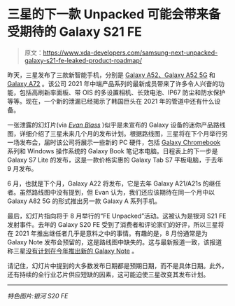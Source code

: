 # 三星的下一款 Unpacked 可能会带来备受期待的 Galaxy S21 FE

> 原文：<https://www.xda-developers.com/samsung-next-unpacked-galaxy-s21-fe-leaked-product-roadmap/>

昨天，三星发布了三款新智能手机，分别是 [Galaxy A52、Galaxy A52 5G](https://www.xda-developers.com/samsung-galaxy-a52/) 和 [Galaxy A72](https://www.xda-developers.com/samsung-galaxy-a52-galaxy-a72-launch/) 。该公司 2021 年中端产品系列的最新成员带来了许多令人兴奋的功能，包括高刷新率面板、带 OIS 的多设置相机、长效电池、IP67 防尘和防水保护等等。现在，一个新的泄漏已经揭示了韩国巨头在 2021 年的管道中还有什么设备。

一张泄露的幻灯片(via [*Evan Blass*](https://www.voice.com/post/@evan/samsung-miniroadmap-tips-several-upcoming-devices-1615997480-606041677) )似乎是未宣布的 Galaxy 设备的迷你产品路线图，详细介绍了三星未来几个月的发布计划。根据路线图，三星将在下个月举行另一场发布会，届时该公司将展示一些新的 PC 硬件，包括 [Galaxy Chromebook](https://www.xda-developers.com/samsung-galaxy-chromebook-4k-display/) 系列和 Windows 操作系统的 Galaxy Book 笔记本电脑。日程表上的下一步是 Galaxy S7 Lite 的发布，这是一款价格实惠的 Galaxy Tab S7 平板电脑，于去年 9 月发布。

6 月，也就是下个月，Galaxy A22 将发布，它是去年 Galaxy A21/A21s 的继任者。虽然路线图中没有提到，但 Evan 认为，我们还应该期待在同一个月中以 Galaxy A82 5G 的形式推出另一款 Galaxy A 系列手机。

最后，幻灯片指向将于 8 月举行的“FE Unpacked”活动。这被认为是银河 S21 FE 发射事件。去年的 Galaxy S20 FE 受到了消费者和评论家们的好评，所以三星将在 2021 年推出继任者几乎是意料之中的事情。有趣的是，8 月份通常是为 Galaxy Note 发布会预留的，这是路线图中缺失的。这与最新报道一致，该报道称三星[没有计划在今年推出新的 Galaxy Note](https://www.xda-developers.com/next-galaxy-note-delayed-due-to-chip-shortage/#:~:text=5G-,Samsung%27s%20next%20Galaxy%20Note%20may%20be%20delayed%20until,due%20to%20a%20chip%20shortage&text=The%20next%20Galaxy%20Note%20device,may%20not%20launch%20until%202022.) 。

请记住，幻灯片中提到的大多数发布日期都是预期日期，而不是具体日期。此外，还有持续的全行业芯片供应短缺的因素，这可能迫使三星改变其发布计划。

* * *

*特色图片:银河 S20 FE*